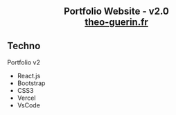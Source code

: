 <h2 align="center">
  Portfolio Website - v2.0<br/>
  <a href="https://theo-guerin.fr/" target="_blank">theo-guerin.fr</a>
</h2>


## Techno

Portfolio v2

- React.js
- Bootstrap
- CSS3
- Vercel
- VsCode

